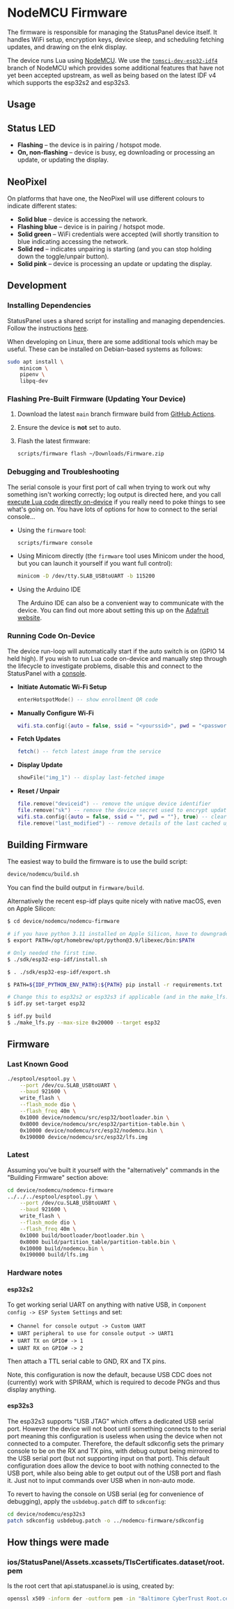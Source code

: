 # NodeMCU Firmware

The firmware is responsible for managing the StatusPanel device itself. It handles WiFi setup, encryption keys, device sleep, and scheduling fetching updates, and drawing on the eInk display.

The device runs Lua using [NodeMCU](https://nodemcu.readthedocs.io/en/dev-esp32-idf4/). We use the [`tomsci-dev-esp32-idf4`](https://github.com/tomsci/nodemcu-firmware/tree/tomsci-dev-esp32-idf4) branch of NodeMCU which provides some additional features that have not yet been accepted upstream, as well as being based on the latest IDF v4 which supports the esp32s2 and esp32s3.

## Usage

## Status LED

- **Flashing** – the device is in pairing / hotspot mode.
- **On, non-flashing** – device is busy, eg downloading or processing an update, or updating the display.

## NeoPixel

On platforms that have one, the NeoPixel will use different colours to indicate different states:

- **Solid blue** – device is accessing the network.
- **Flashing blue** – device is in pairing / hotspot mode.
- **Solid green** – WiFi credentials were accepted (will shortly transition to blue indicating accessing the network.
- **Solid red** – indicates unpairing is starting (and you can stop holding down the toggle/unpair button).
- **Solid pink** – device is processing an update or updating the display.

## Development

### Installing Dependencies

StatusPanel uses a shared script for installing and managing dependencies. Follow the instructions [here](/README.markdown#installing-dependencies).

When developing on Linux, there are some additional tools which may be useful. These can be installed on Debian-based systems as follows:

```bash
sudo apt install \
    minicom \
    pipenv \
    libpq-dev
```

### Flashing Pre-Built Firmware (Updating Your Device)

1. Download the latest `main` branch firmware build from [GitHub Actions](https://github.com/inseven/statuspanel/actions/workflows/build.yaml).

2. Ensure the device is **not** set to auto.

3. Flash the latest firmware:

   ```bash
   scripts/firmware flash ~/Downloads/Firmware.zip
   ```

### Debugging and Troubleshooting

The serial console is your first port of call when trying to work out why something isn't working correctly; log output is directed here, and you call [execute Lua code directly on-device](#running-code-on-device) if you really need to poke things to see what's going on. You have lots of options for how to connect to the serial console...

- Using the `firmware` tool:

  ```bash
  scripts/firmware console
  ```

- Using Minicom directly (the `firmware` tool uses Minicom under the hood, but you can launch it yourself if you want full control):

  ```bash
  minicom -D /dev/tty.SLAB_USBtoUART -b 115200
  ```

- Using the Arduino IDE

  The Arduino IDE can also be a convenient way to communicate with the device. You can find out more about setting this up on the [Adafruit website](https://learn.adafruit.com/adafruit-huzzah32-esp32-feather/using-with-arduino-ide).

### Running Code On-Device

The device run-loop will automatically start if the auto switch is on (GPIO 14 held high). If you wish to run Lua code on-device and manually step through the lifecycle to investigate problems, disable this and connect to the StatusPanel with a [console](#debugging-and-troubleshooting).

- **Initiate Automatic Wi-Fi Setup**

  ```lua
  enterHotspotMode() -- show enrollment QR code
  ```

- **Manually Configure Wi-Fi**

  ```lua
  wifi.sta.config({auto = false, ssid = "<yourssid>", pwd = "<password>"}, true)
  ```

- **Fetch Updates**

  ```lua
  fetch() -- fetch latest image from the service
  ```

- **Display Update**

  ```lua
  showFile("img_1") -- display last-fetched image
  ```

- **Reset / Unpair**

  ```lua
  file.remove("deviceid") -- remove the unique device identifier
  file.remove("sk") -- remove the device secret used to encrypt updates
  wifi.sta.config({auto = false, ssid = "", pwd = ""}, true) -- clear the WiFi details
  file.remove("last_modified") -- remove details of the last cached update
  ```

## Building Firmware

The easiest way to build the firmware is to use the build script:

```bash
device/nodemcu/build.sh
```

You can find the build output in `firmware/build`.

Alternatively the recent esp-idf plays quite nicely with native macOS, even on Apple Silicon:

```bash
$ cd device/nodemcu/nodemcu-firmware

# if you have python 3.11 installed on Apple Silicon, have to downgrade...
$ export PATH=/opt/homebrew/opt/python@3.9/libexec/bin:$PATH

# Only needed the first time.
$ ./sdk/esp32-esp-idf/install.sh

$ . ./sdk/esp32-esp-idf/export.sh

$ PATH=${IDF_PYTHON_ENV_PATH}:${PATH} pip install -r requirements.txt

# Change this to esp32s2 or esp32s3 if applicable (and in the make_lfs.py call below)
$ idf.py set-target esp32

$ idf.py build
$ ./make_lfs.py --max-size 0x20000 --target esp32
```

## Firmware

### Last Known Good

```bash
./esptool/esptool.py \
    --port /dev/cu.SLAB_USBtoUART \
    --baud 921600 \
    write_flash \
    --flash_mode dio \
    --flash_freq 40m \
    0x1000 device/nodemcu/src/esp32/bootloader.bin \
    0x8000 device/nodemcu/src/esp32/partition-table.bin \
    0x10000 device/nodemcu/src/esp32/nodemcu.bin \
    0x190000 device/nodemcu/src/esp32/lfs.img
```

### Latest

Assuming you've built it yourself with the "alternatively" commands in the "Building Firmware" section above:

```bash
cd device/nodemcu/nodemcu-firmware
../../../esptool/esptool.py \
    --port /dev/cu.SLAB_USBtoUART \
    --baud 921600 \
    write_flash \
    --flash_mode dio \
    --flash_freq 40m \
    0x1000 build/bootloader/bootloader.bin \
    0x8000 build/partition_table/partition-table.bin \
    0x10000 build/nodemcu.bin \
    0x190000 build/lfs.img
```

### Hardware notes

#### esp32s2

To get working serial UART on anything with native USB, in `Component config -> ESP System Settings` and set:

* `Channel for console output -> Custom UART`
* `UART peripheral to use for console output -> UART1`
* `UART TX on GPIO# -> 1`
* `UART RX on GPIO# -> 2`

Then attach a TTL serial cable to GND, RX and TX pins.

Note, this configuration is now the default, because USB CDC does not (currently) work with SPIRAM, which is required to decode PNGs and thus display anything.

#### esp32s3

The esp32s3 supports "USB JTAG" which offers a dedicated USB serial port. However the device will not boot until something connects to the serial port meaning this configuration is useless when using the device when not connected to a computer. Therefore, the default sdkconfig sets the primary console to be on the RX and TX pins, with debug output being mirrored to the USB serial port (but not supporting input on that port). This default configuration does allow the device to boot with nothing connected to the USB port, while also being able to get output out of the USB port and flash it. Just not to input commands over USB when in non-auto mode.

To revert to having the console on USB serial (eg for convenience of debugging), apply the `usbdebug.patch` diff to `sdkconfig`:

```bash
cd device/nodemcu/esp32s3
patch sdkconfig usbdebug.patch -o ../nodemcu-firmware/sdkconfig
```

## How things were made

### ios/StatusPanel/Assets.xcassets/TlsCertificates.dataset/root.pem

Is the root cert that api.statuspanel.io is using, created by:

```bash
openssl x509 -inform der -outform pem -in "Baltimore CyberTrust Root.cer" -out root.pem
```
